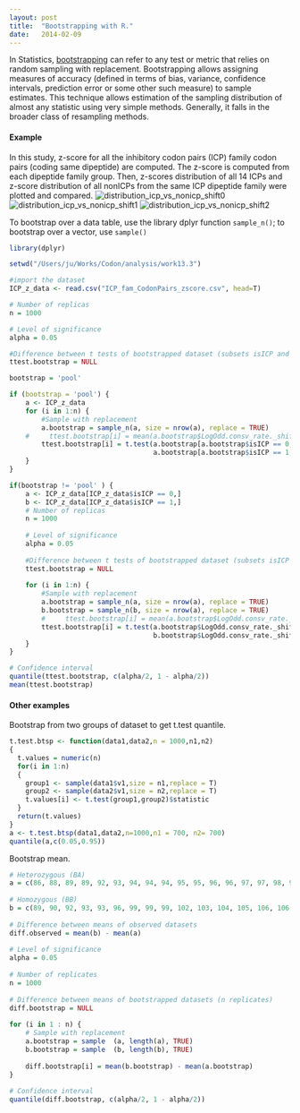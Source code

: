 ```yaml
---
layout: post
title:  "Bootstrapping with R."
date:   2014-02-09
---
```


 In Statistics, [bootstrapping][1] can refer to any test or metric that relies on random sampling with replacement. 
 Bootstrapping allows assigning measures of accuracy (defined in terms of bias, variance, 
 confidence intervals, prediction error or some other such measure) to sample estimates.
 This technique allows estimation of the sampling distribution of almost any statistic using very simple methods. 
 Generally, it falls in the broader class of resampling methods.

#### Example  
In this study, z-score for all the inhibitory codon pairs (ICP) family codon pairs (coding same dipeptide) are computed. 
The z-score is computed from each dipeptide family group. Then, z-scores distribution of all 14 ICPs and 
z-score distribution of all nonICPs from the same ICP dipeptide family were plotted and compared.
![distribution_icp_vs_nonicp_shift0][2]
![distribution_icp_vs_nonicp_shift1][3]
![distribution_icp_vs_nonicp_shift2][4]


To bootstrap over a data table, use the library dplyr function `sample_n()`; to bootstrap over a vector, use `sample()`

```r
library(dplyr)

setwd("/Users/ju/Works/Codon/analysis/work13.3")

#import the dataset
ICP_z_data <- read.csv("ICP_fam_CodonPairs_zscore.csv", head=T)

# Number of replicas
n = 1000

# Level of significance
alpha = 0.05

#Difference between t tests of bootstrapped dataset (subsets isICP and noICP)
ttest.bootstrap = NULL

bootstrap = 'pool'

if (bootstrap = 'pool') {
    a <- ICP_z_data
    for (i in 1:n) {
        #Sample with replacement
        a.bootstrap = sample_n(a, size = nrow(a), replace = TRUE)
    #     ttest.bootstrap[i] = mean(a.bootstrap$LogOdd.consv_rate._shift0)
        ttest.bootstrap[i] = t.test(a.bootstrap[a.bootstrap$isICP == 0, ]$LogOdd.consv_rate._shift0, 
                                    a.bootstrap[a.bootstrap$isICP == 1, ]$LogOdd.consv_rate._shift0)$statistic
    }
}

if(bootstrap != 'pool' ) {
    a <- ICP_z_data[ICP_z_data$isICP == 0,]
    b <- ICP_z_data[ICP_z_data$isICP == 1,]
    # Number of replicas
    n = 1000
    
    # Level of significance
    alpha = 0.05
    
    #Difference between t tests of bootstrapped dataset (subsets isICP and noICP)
    ttest.bootstrap = NULL
    
    for (i in 1:n) {
        #Sample with replacement
        a.bootstrap = sample_n(a, size = nrow(a), replace = TRUE)
        b.bootstrap = sample_n(b, size = nrow(a), replace = TRUE)
        #     ttest.bootstrap[i] = mean(a.bootstrap$LogOdd.consv_rate._shift0)
        ttest.bootstrap[i] = t.test(a.bootstrap$LogOdd.consv_rate._shift0, 
                                    b.bootstrap$LogOdd.consv_rate._shift0)$statistic
    }
}

# Confidence interval
quantile(ttest.bootstrap, c(alpha/2, 1 - alpha/2))
mean(ttest.bootstrap)

```




#### Other examples  
Bootstrap from two groups of dataset to get t.test quantile.  

```r
t.test.btsp <- function(data1,data2,n = 1000,n1,n2)
{
  t.values = numeric(n)
  for(i in 1:n)
  {
    group1 <- sample(data1$v1,size = n1,replace = T)
    group2 <- sample(data2$v1,size = n2,replace = T)
    t.values[i] <- t.test(group1,group2)$statistic
  }
  return(t.values)
}
a <- t.test.btsp(data1,data2,n=1000,n1 = 700, n2= 700)
quantile(a,c(0.05,0.95))
```

Bootstrap mean.

```r
# Heterozygous (BA)
a = c(86, 88, 89, 89, 92, 93, 94, 94, 94, 95, 95, 96, 96, 97, 97, 98, 98, 99, 99, 101, 106, 107, 110, 113, 116, 118)
 
# Homozygous (BB)
b = c(89, 90, 92, 93, 93, 96, 99, 99, 99, 102, 103, 104, 105, 106, 106, 107, 108, 108, 110, 110, 112, 114, 116, 116)
 
# Difference between means of observed datasets
diff.observed = mean(b) - mean(a)
 
# Level of significance
alpha = 0.05
 
# Number of replicates
n = 1000
 
# Difference between means of bootstrapped datasets (n replicates)
diff.bootstrap = NULL
 
for (i in 1 : n) {
    # Sample with replacement
    a.bootstrap = sample  (a, length(a), TRUE)
    b.bootstrap = sample  (b, length(b), TRUE)
 
    diff.bootstrap[i] = mean(b.bootstrap) - mean(a.bootstrap)
}
 
# Confidence interval
quantile(diff.bootstrap, c(alpha/2, 1 - alpha/2))
```

[1]:http://en.wikipedia.org/wiki/Bootstrapping_(statistics)
[2]:https://dl.dropboxusercontent.com/u/3637996/github_pages/post_2014-02-09-R_bootstrap/ICP_z_score_hist_shift0.png
[3]:https://dl.dropboxusercontent.com/u/3637996/github_pages/post_2014-02-09-R_bootstrap/ICP_z_score_hist_shift1.png
[4]:https://dl.dropboxusercontent.com/u/3637996/github_pages/post_2014-02-09-R_bootstrap/ICP_z_score_hist_shift2.png
